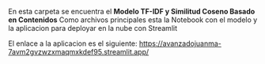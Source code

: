 En esta carpeta se encuentra el **Modelo TF-IDF y Similitud Coseno Basado en Contenidos**
Como archivos principales esta la Notebook con el modelo y la aplicacion para deployar en la nube con Streamlit

El enlace a la aplicacion es el siguiente: https://avanzadojuanma-7avm2gvzwzxmaqmxkdef95.streamlit.app/

